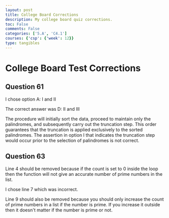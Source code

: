 ```yaml
---
layout: post
title: College Board Corrections
description: My college board quiz corrections.
toc: False
comments: False
categories: ['5.A', 'C4.1']
courses: {'csp': {'week': 12}}
type: tangibles
---
```


# College Board Test Corrections

## Question 61



I chose option A: I and II

The correct answer was D: II and III

The procedure will initially sort the data, proceed to maintain only the palindromes, and subsequently carry out the truncation step. This order guarantees that the truncation is applied exclusively to the sorted palindromes. The assertion in option I that indicates the truncation step would occur prior to the selection of palindromes is not correct.

## Question 63

Line 4 should be removed because if the count is set to 0 inside the loop then the function will not give an accurate number of prime numbers in the list.

I chose line 7 which was incorrect.

Line 9 should also be removed because you should only increase the count of prime numbers in a list if the number is prime. If you increase it outside then it doesn't matter if the number is prime or not.
